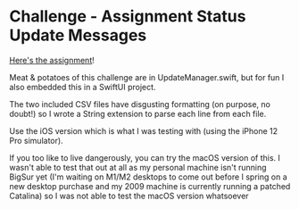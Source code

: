 
# Challenge - Assignment Status Update Messages

[Here's the assignment](KinjoIOSReal.pdf)!

Meat & potatoes of this challenge are in UpdateManager.swift, but for fun I also embedded this in a SwiftUI project.  

The two included CSV files have disgusting formatting (on purpose, no doubt!) so I wrote a String extension to parse each line from each file.

Use the iOS version which is what I was testing with (using the iPhone 12 Pro simulator).

If you too like to live dangerously, you can try the macOS version of this.  I wasn't able to test that out at all as my personal machine isn't running BigSur yet (I'm waiting on M1/M2 desktops to come out before I spring on a new desktop purchase and my 2009 machine is currently running a patched Catalina) so I was not able to test the macOS version whatsoever
